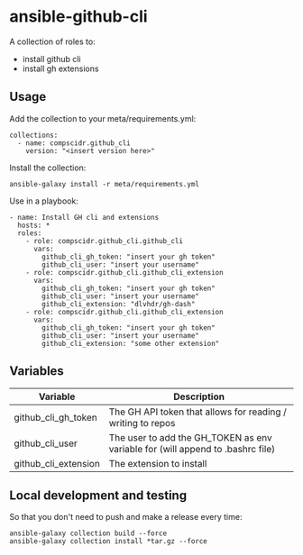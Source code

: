 # ansible-github-cli
A collection of roles to:
- install github cli
- install gh extensions

## Usage
Add the collection to your meta/requirements.yml:
```
collections:
  - name: compscidr.github_cli
    version: "<insert version here>"
```

Install the collection:
```
ansible-galaxy install -r meta/requirements.yml
```

Use in a playbook:
```
- name: Install GH cli and extensions
  hosts: *
  roles:
    - role: compscidr.github_cli.github_cli
      vars:
        github_cli_gh_token: "insert your gh token"
        github_cli_user: "insert your username"
    - role: compscidr.github_cli.github_cli_extension
      vars:
        github_cli_gh_token: "insert your gh token"
        github_cli_user: "insert your username"
        github_cli_extension: "dlvhdr/gh-dash"
    - role: compscidr.github_cli.github_cli_extension
      vars:
        github_cli_gh_token: "insert your gh token"
        github_cli_user: "insert your username"
        github_cli_extension: "some other extension"
```

## Variables
Variable                                | Description
--------------------------------------- | ------------------------------------------------------------------------------------------------------------------------------------------------------------------------------------------------------
github_cli_gh_token                     | The GH API token that allows for reading / writing to repos
github_cli_user                         | The user to add the GH_TOKEN as env variable for (will append to .bashrc file)
github_cli_extension                    | The extension to install

## Local development and testing
So that you don't need to push and make a release every time:
```
ansible-galaxy collection build --force
ansible-galaxy collection install *tar.gz --force
```